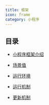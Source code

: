 ```yaml
---
title: 框架
icon: frame
category: 小程序
---
```


## 目录

- [小程序框架介绍](intro.md)

- [场景值](scene.md) <Badge type="grey" text="高级" />

- [运行环境](env.md) <Badge type="grey" text="高级" />

- [运行机制](mechanism.md) <Badge type="grey" text="高级" />

- [更新机制](update.md) <Badge type="grey" text="高级" />
